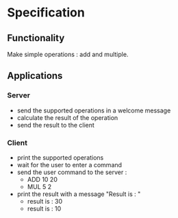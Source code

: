 # Specification
## Functionality
Make simple operations : add and multiple.

## Applications
### Server
* send the supported operations in a welcome message
* calculate the result of the operation
* send the result to the client

### Client
* print the supported operations 
* wait for the user to enter a command
* send the user command to the server : 
  * ADD 10 20  
  * MUL 5 2
* print the result with a message "Result is : "
  * result is : 30
  * result is : 10

